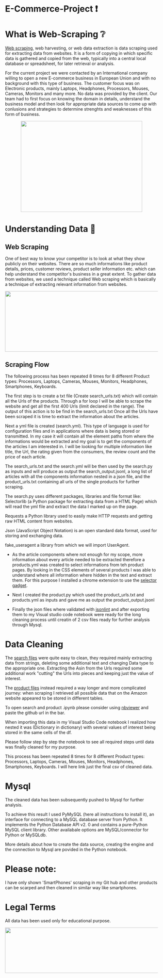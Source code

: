 # E-Commerce-Project :exclamation:

# What is Web-Scraping :grey_question:

[Web scraping](https://en.wikipedia.org/wiki/Web_scraping), web harvesting, or web data extraction is data scraping used for extracting data from websites. It is a form of copying in which specific data is gathered and copied from the web, typically into a central local database or spreadsheet, for later retrieval or analysis.

For the current project we were contacted by an International company willing to open a new E-commerce business in European Union and with no background with this type of business.
The customer focus was on Electronic products, mainly Laptops, Headphones, Processors, Mouses, Cameras, Monitors and many more.
No data was provided by the client.
Our team had to first focus on knowing the domain in details, understand the business model and then look for appropriate data sources to come up with conlusions and strategies to determine strenghts and weaknesses of this form of business.

<p align="center">
  <img width="400" height="300" src="https://camo.githubusercontent.com/0c179ade1bb1b3ef10763c72b21a25c9100a6e943e5cacf15bdd9df3c6b1789d/68747470733a2f2f692e696d6775722e636f6d2f694753624d6c392e706e67">
</p>

# Understanding Data :exploding_head:

## Web Scraping

One of best way to know your competitor is to look at what they show publicly on their websites. There are so much informations like product details, prices, customer reviews, product seller information etc. which can help understand the competitor's business in a great extent.
To gather data from websites, we used a technique called Web scraping which is basically a technique of extracting relevant information from websites.

<p align="center">
  <img width="700" height="200" src="https://static.javatpoint.com/python/images/web-scraping-using-python.png">
</p>

## Scraping Flow

The following process has been repeated 8 times for 8 different Product types: Processors, Laptops, Cameras, Mouses, Monitors, Headphones, Smartphones, Keyboards.

The first step is to create a txt file (Create search_urls.txt) which will contain all the Urls of the products. Through a for loop I will be able to scrape the website and get all the first 400 Urls (limit declared in the range). The output of this action is to be find in the search_urls.txt
Once all the Urls have been scraped it is time to extract the information about the articles.

Next a yml file is created (search.yml).
This type of language is used for configuration files and in applications where data is being stored or transmitted. In my case it will contain all the element paths from where the informations would be extracted and my goal is to get the components of the articles I am interested in.
I will be looking for multiple information like title, the Url, the rating given from the consumers, the review count and the price of each article.

The search_urls.txt and the search.yml will be then used by the search.py as inputs and will produce as output the search_output.jsonl, a long list of articles with all the components information nested in a json file, and the product_urls.txt containing all urls of the single products for further scraping.

The search.py uses different packages, libraries and file format like:
Selectorlib (a Python package for extracting data from a HTML Page) which will read the yml file and extract the data I marked up on the page.

Requests a Python library used to easily make HTTP requests and getting raw HTML content from websites.

Json (JavaScript Object Notation) is an open standard data format, used for storing and exchanging data.

fake_useragent a library from which we will import UserAgent.

- As the article components where not enough for my scope, more information about every article needed to be extracted therefore a products.yml was created to select informations from teh product pages. By looking in the CSS elements of several products I was able to understand where all information where hidden in the text and extract them. For this purpose I installed a chrome extension to use the [selector gadget](https://selectorgadget.com/). 

- Next I created the product.py which used the product_urls.txt and products.yml as inputs and gave me as output the product_output.jsonl

- Finally the json files where validated with [jsonlint](https://jsonlint.com/) and after exporting them to my Visual studio code notebook were ready for the long cleaning process until creatin of 2 csv files ready for further analysis through Mysql.

# Data Cleaning

The [search files](https://github.com/Jyotika-Kalra/E-Commerce-Project/blob/master/Smartphones/DataCleaning.ipynb) were quite easy to clean, they required mainly extracting data from strings, deleting some additional text and changing Data type to the appropriate one.
Extracting the Asin from the Urls required some additional work "cutting" the Urls into pieces and keeping just the value of interest.

The [product files](https://github.com/Jyotika-Kalra/E-Commerce-Project/blob/master/Smartphones/DataCleaning.ipynb) instead required a way longer and more complicated journey: when scraping I retrieved all possible data that on the Amazon website appeared to be stored in different tables.

To open search and product .ipynb please consider using [nbviewer](https://nbviewer.jupyter.org/) and paste the github url in the bar.

When importing this data in my Visual Studio Code notebook I realized how nested it was (Dictionary in dictionary) with several values of interest being stored in the same cells of the df.

Please follow step by step the notebook to see all required steps until data was finally cleaned for my purpose.

This process has been repeated 8 times for 8 different Product types: Processors, Laptops, Cameras, Mouses, Monitors, Headphones, Smartphones, Keyboards. I will here link just the final csv of cleaned data.

# Mysql
The cleaned data has been subsequently pushed to Mysql for further analysis.

To achieve this result I used PyMySQL (here all instructions to install it), an interface for connecting to a MySQL database server from Python. It implements the Python Database API v2. 0 and contains a pure-Python MySQL client library. Other availabale options are MySQL/connector for Python or MySQLdb.

More details about how to create the data source, creating the engine and the connection to Mysql are povided in the Python notebook.

# Please note:

I have only shown 'SmartPhones' scraping in my Git hub and other products can be scarped and then cleaned in similar way like smartphones.

# Legal Terms
All data has been used only for educational purpose.

<p align="center">
  <img width="600" height="150" src="https://t4.ftcdn.net/jpg/03/49/52/85/360_F_349528536_95ktby9in4wxODsUJjsQGtk4t324h3Qh.jpg">
</p>
